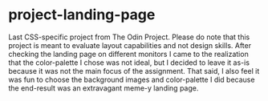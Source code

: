 # project-landing-page
Last CSS-specific project from The Odin Project.
Please do note that this project is meant to evaluate layout capabilities
and not design skills. After checking the landing page on different
monitors I came to the realization that the color-palette I chose was
not ideal, but I decided to leave it as-is because it was not the 
main focus of the assignment. 
That said, I also feel it was fun to choose the background images and color-palette
I did because the end-result was an extravagant meme-y landing page.
